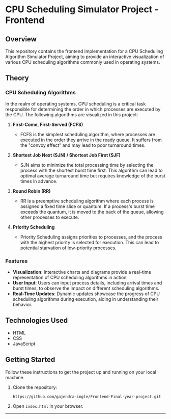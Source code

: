 # CPU Scheduling Simulator Project - Frontend

## Overview

This repository contains the frontend implementation for a CPU Scheduling Algorithm Simulator Project, aiming to provide an interactive visualization of various CPU scheduling algorithms commonly used in operating systems.

## Theory

### CPU Scheduling Algorithms

In the realm of operating systems, CPU scheduling is a critical task responsible for determining the order in which processes are executed by the CPU. The following algorithms are visualized in this project:

1. **First-Come, First-Served (FCFS)**
   - FCFS is the simplest scheduling algorithm, where processes are executed in the order they arrive in the ready queue. It suffers from the "convoy effect" and may lead to poor turnaround times.

2. **Shortest Job Next (SJN) / Shortest Job First (SJF)**
   - SJN aims to minimize the total processing time by selecting the process with the shortest burst time first. This algorithm can lead to optimal average turnaround time but requires knowledge of the burst times in advance.

3. **Round Robin (RR)**
   - RR is a preemptive scheduling algorithm where each process is assigned a fixed time slice or quantum. If a process's burst time exceeds the quantum, it is moved to the back of the queue, allowing other processes to execute.

4. **Priority Scheduling**
   - Priority Scheduling assigns priorities to processes, and the process with the highest priority is selected for execution. This can lead to potential starvation of low-priority processes.

### Features

- **Visualization**: Interactive charts and diagrams provide a real-time representation of CPU scheduling algorithms in action.
- **User Input**: Users can input process details, including arrival times and burst times, to observe the impact on different scheduling algorithms.
- **Real-Time Updates**: Dynamic updates showcase the progress of CPU scheduling algorithms during execution, aiding in understanding their behavior.

## Technologies Used

- HTML
- CSS
- JavaScript

## Getting Started

Follow these instructions to get the project up and running on your local machine.

1. Clone the repository:

    ```bash
    https://github.com/gajendra-ingle/Frontend-Final-year-project.git
    

2. Open `index.html` in your browser.

<hr>



